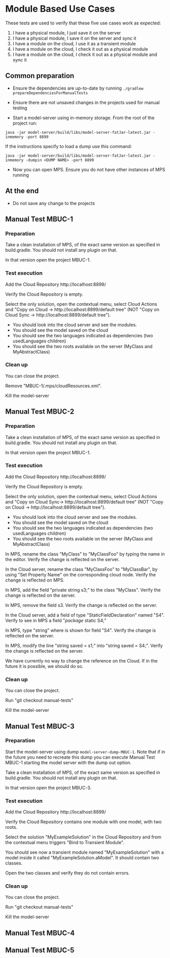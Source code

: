 # Module Based Use Cases

These tests are used to verify that these five use cases work as expected:

1. I have a physical module, I just save it on the server
2. I have a physical module, I save it on the server and sync it
3. I have a module on the cloud, I use it as a transient module
4. I have a module on the cloud, I check it out as a physical module
5. I have a module on the cloud, I check it out as a physical module and sync it

## Common preparation

* Ensure the dependencies are up-to-date by running `./gradlew prepareDependenciesForManualTests`

* Ensure there are not unsaved changes in the projects used for manual testing

* Start a model-server using in-memory storage. From the root of the project run:

```
java -jar model-server/build/libs/model-server-fatJar-latest.jar -inmemory -port 8899
```

If the instructions specify to load a dump use this command:

```
java -jar model-server/build/libs/model-server-fatJar-latest.jar -inmemory -dumpin <DUMP NAME> -port 8899
```


* Now you can open MPS. Ensure you do not have other instances of MPS running

## At the end

* Do not save any change to the projects

## Manual Test MBUC-1

### Preparation

Take a clean installation of MPS, of the exact same version as specified in build.gradle. You should not install any plugin on that.

In that version open the project MBUC-1.

### Test execution

Add the Cloud Repository http://localhost:8899/

Verify the Cloud Repository is empty.

Select the only solution, open the contextual menu, select Cloud Actions and "Copy on Cloud -> http://localhost:8899/default tree" (NOT "Copy on Cloud Sync -> http://localhost:8899/default tree").

* You should look into the cloud server and see the modules.
* You should see the model saved on the cloud
* You should see the two languages indicated as dependencies (two usedLanguages children)
* You should see the two roots available on the server (MyClass and MyAbstractClass)

### Clean up

You can close the project.

Remove "MBUC-1/.mps/cloudResources.xml".

Kill the model-server

## Manual Test MBUC-2

### Preparation

Take a clean installation of MPS, of the exact same version as specified in build.gradle. You should not install any plugin on that.

In that version open the project MBUC-1.

### Test execution

Add the Cloud Repository http://localhost:8899/

Verify the Cloud Repository is empty.

Select the only solution, open the contextual menu, select Cloud Actions and "Copy on Cloud Sync-> http://localhost:8899/default tree" (NOT "Copy on Cloud -> http://localhost:8899/default tree").

* You should look into the cloud server and see the modules.
* You should see the model saved on the cloud
* You should see the two languages indicated as dependencies (two usedLanguages children)
* You should see the two roots available on the server (MyClass and MyAbstractClass)

In MPS, rename the class "MyClass" to "MyClassFoo" by typing the name in the editor. Verify the change is reflected on the server.

In the Cloud server, rename the class "MyClassFoo" to "MyClassBar", by using "Set Property Name" on the corresponding cloud node. Verify the change is reflected on MPS.

In MPS, add the field "private string s3;" to the class "MyClass". Verify the change is reflected on the server.

In MPS, remove the field s3. Verify the change is reflected on the server.

In the Cloud server, add a field of type "StaticFieldDeclaration" named "S4". Verify to see in MPS a field "*package* static <no type> S4;"

In MPS, type "string" where <no type> is shown for field "S4". Verify the change is reflected on the server.

In MPS, modify the line "string saved = s1;" into "string saved = S4;". Verify the change is reflected on the server.

We have currently no way to change the reference on the Cloud. If in the future it is possible, we should do so.	

### Clean up

You can close the project.

Run "git checkout manual-tests"

Kill the model-server

## Manual Test MBUC-3

### Preparation

Start the model-server using dump `model-server-dump-MBUC-1`. Note that if in the future you need to recreate this dump you can execute Manual Test MBUC-1 starting the model server with the dump out option.

Take a clean installation of MPS, of the exact same version as specified in build.gradle. You should not install any plugin on that.

In that version open the project MBUC-3.

### Test execution

Add the Cloud Repository http://localhost:8899/

Verify the Cloud Repository contains one module with one model, with two roots.

Select the solution "MyExampleSolution" in the Cloud Repository and from the contextual menu triggers "Bind to Transient Module".

You should see now a transient module named "MyExampleSolution" with a model inside it called "MyExampleSolution.aModel". It should contain two classes.

Open the two classes and verify they do not contain errors.	

### Clean up

You can close the project.

Run "git checkout manual-tests"

Kill the model-server

## Manual Test MBUC-4

## Manual Test MBUC-5
